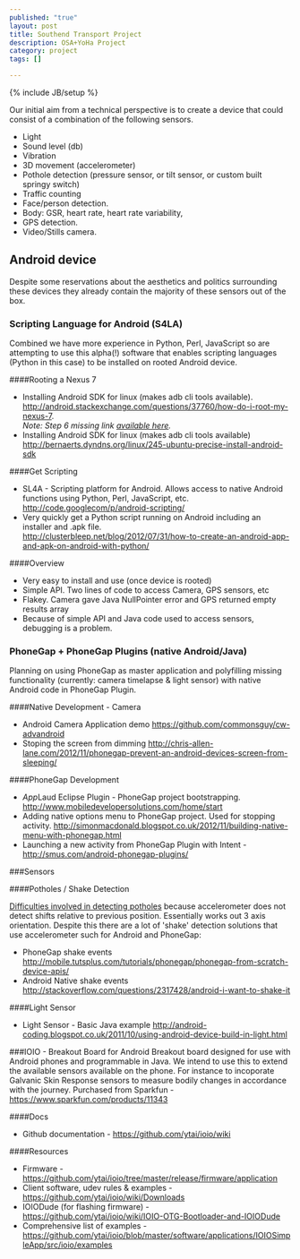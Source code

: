```yaml
---
published: "true"
layout: post
title: Southend Transport Project
description: OSA+YoHa Project
category: project
tags: []

---
```


{% include JB/setup %}

Our initial aim from a technical perspective is to create a device that could consist of a combination of the following sensors.

- Light
- Sound level (db)
- Vibration
- 3D movement (accelerometer)
- Pothole detection (pressure sensor, or tilt sensor, or custom built springy switch)
- Traffic counting
- Face/person detection.
- Body: GSR, heart rate, heart rate variability,  
- GPS detection.
- Video/Stills camera.

## Android device
Despite some reservations about the aesthetics and politics surrounding these devices they already contain the majority of these sensors out of the box.

### Scripting Language for Android (S4LA)
Combined we have more experience in Python, Perl, JavaScript so are attempting to use this alpha(!) software that enables scripting languages (Python in this case) to be installed on rooted Android device.

####Rooting a Nexus 7

* Installing Android SDK for linux (makes adb cli tools available).
  <http://android.stackexchange.com/questions/37760/how-do-i-root-my-nexus-7>.  
  *Note: Step 6 missing link [available here](http://teamw.in/project/twrp2/103).*
* Installing Android SDK for linux (makes adb cli tools available)  
<http://bernaerts.dyndns.org/linux/245-ubuntu-precise-install-android-sdk>

####Get Scripting

* SL4A - Scripting platform for Android. Allows access to native Android functions using Python, Perl, JavaScript, etc.  
<http://code.googlecom/p/android-scripting/>
* Very quickly get a Python script running on Android including an installer and .apk file.  
<http://clusterbleep.net/blog/2012/07/31/how-to-create-an-android-app-and-apk-on-android-with-python/>

####Overview

* Very easy  to install and use (once device is rooted)
* Simple API. Two lines of code to access Camera, GPS sensors, etc
* Flakey. Camera gave Java NullPointer error and GPS returned empty results array
* Because of simple API and Java code used to access sensors, debugging is a problem.


### PhoneGap + PhoneGap Plugins (native Android/Java)

Planning on using PhoneGap as master application and polyfilling missing functionality (currently: camera timelapse & light sensor) with native Android code in PhoneGap Plugin.

####Native Development - Camera

- Android Camera Application demo <https://github.com/commonsguy/cw-advandroid>
- Stoping the screen from dimming <http://chris-allen-lane.com/2012/11/phonegap-prevent-an-android-devices-screen-from-sleeping/>

####PhoneGap Development
 
* *App*Laud Eclipse Plugin - PhoneGap project bootstrapping. <http://www.mobiledevelopersolutions.com/home/start>
* Adding native options menu to PhoneGap project. Used for stopping activity. <http://simonmacdonald.blogspot.co.uk/2012/11/building-native-menu-with-phonegap.html>
* Launching a new activity from PhoneGap Plugin with Intent - <http://smus.com/android-phonegap-plugins/>

###Sensors

####Potholes / Shake Detection

[Difficulties involved in detecting potholes](http://stackoverflow.com/questions/6502492/where-can-i-find-resources-and-code-samples-for-making-use-of-the-signal-from-an) because accelerometer does not detect shifts relative to previous position. Essentially works out 3 axis orientation. Despite this there are a lot of 'shake' detection solutions that use accelerometer such for Android and PhoneGap:
* PhoneGap shake events <http://mobile.tutsplus.com/tutorials/phonegap/phonegap-from-scratch-device-apis/>
* Android Native shake events <http://stackoverflow.com/questions/2317428/android-i-want-to-shake-it>

####Light Sensor
* Light Sensor - Basic Java example <http://android-coding.blogspot.co.uk/2011/10/using-android-device-build-in-light.html>

###IOIO - Breakout Board for Android
Breakout board designed for use with Android phones and programmable in Java. We intend to use this to extend the available sensors available on the phone. For instance to incoporate Galvanic Skin Response sensors to measure bodily changes in accordance with the journey. Purchased from Sparkfun - <https://www.sparkfun.com/products/11343>  

####Docs
* Github documentation - <https://github.com/ytai/ioio/wiki>

####Resources
* Firmware - <https://github.com/ytai/ioio/tree/master/release/firmware/application>
* Client software, udev rules & examples - <https://github.com/ytai/ioio/wiki/Downloads>
* IOIODude (for flashing firmware) - <https://github.com/ytai/ioio/wiki/IOIO-OTG-Bootloader-and-IOIODude>
* Comprehensive list of examples - <https://github.com/ytai/ioio/blob/master/software/applications/IOIOSimpleApp/src/ioio/examples>

